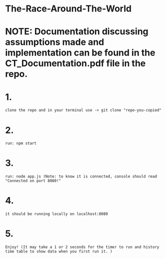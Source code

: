 # The-Race-Around-The-World 
# NOTE: Documentation discussing assumptions made and implementation can be found in the CT_Documentation.pdf file in the repo.
  
  # 1.
    clone the repo and in your terminal use -> git clone "repo-you-copied" 

  # 2. 
    run: npm start

  # 3.
    run: node app.js (Note: to know it is connected, console should read "Connected on port 8080!"
  
  # 4.
    it should be running locally on localhost:8080

  # 5.
    Enjoy! (It may take a 1 or 2 seconds for the timer to run and history time table to show data when you first run it. )
